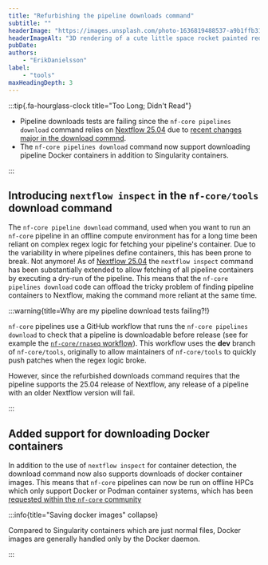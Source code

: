 ```yaml
---
title: "Refurbishing the pipeline downloads command"
subtitle: ""
headerImage: "https://images.unsplash.com/photo-1636819488537-a9b1ffb315ce"
headerImageAlt: "3D rendering of a cute little space rocket painted red and white with a fluffy smoke cloud coming out of it."
pubDate: 
authors:
    - "ErikDanielsson"
label:
    - "tools"
maxHeadingDepth: 3
---
```


:::tip{.fa-hourglass-clock title="Too Long; Didn't Read"}

- Pipeline downloads tests are failing since the `nf-core pipelines download` command relies on [Nextflow 25.04](https://www.nextflow.io/docs/latest/migrations/25-04.html) due to [recent changes major in the download commnd](https://github.com/nf-core/tools/pull/3634).
- The `nf-core pipelines download` command now support downloading pipeline Docker containers in addition to Singularity containers.

:::

## Introducing `nextflow inspect` in the `nf-core/tools` download command 
The `nf-core pipeline download` command, used when you want to run an `nf-core` pipeline in an offline compute environment has for a long time been reliant on complex regex logic for fetching your pipeline's container. 
Due to the variability in where pipelines define containers, this has been prone to break.
Not anymore!
As of [Nextflow 25.04](https://www.nextflow.io/docs/latest/migrations/25-04.html) the `nextflow inspect` command has been substantially extended to allow fetching of all pipeline containers by executing a dry-run of the pipeline.
This means that the `nf-core pipelines download` code can offload the tricky problem of finding pipeline containers to Nextflow, making the command more reliant at the same time.

:::warning{title=Why are my pipeline download tests failing?!}

`nf-core` pipelines use a GitHub workflow that runs the `nf-core pipelines download` to check that a pipeline is downloadable before release (see for example the [`nf-core/rnaseq` workflow](https://github.com/nf-core/rnaseq/actions/workflows/download_pipeline.yml)).
This workflow uses the **dev** branch of `nf-core/tools`, originally to allow maintainers of `nf-core/tools` to quickly push patches when the regex logic broke.

However, since the refurbished downloads command requires that the pipeline supports the 25.04 release of Nextflow, any release of a pipeline with an older Nextflow version will fail.

:::

## Added support for downloading Docker containers
In addition to the use of `nextflow inspect` for container detection, the download command now also supports downloads of docker container images. 
This means that `nf-core` pipelines can now be run on offline HPCs which only support Docker or Podman container systems, which has been [requested within the `nf-core` community](https://github.com/nf-core/tools/issues/2309)

:::info{title="Saving docker images" collapse}

Compared to Singularity containers which are just normal files, Docker images are generally handled only by the Docker daemon. 

:::

## 
